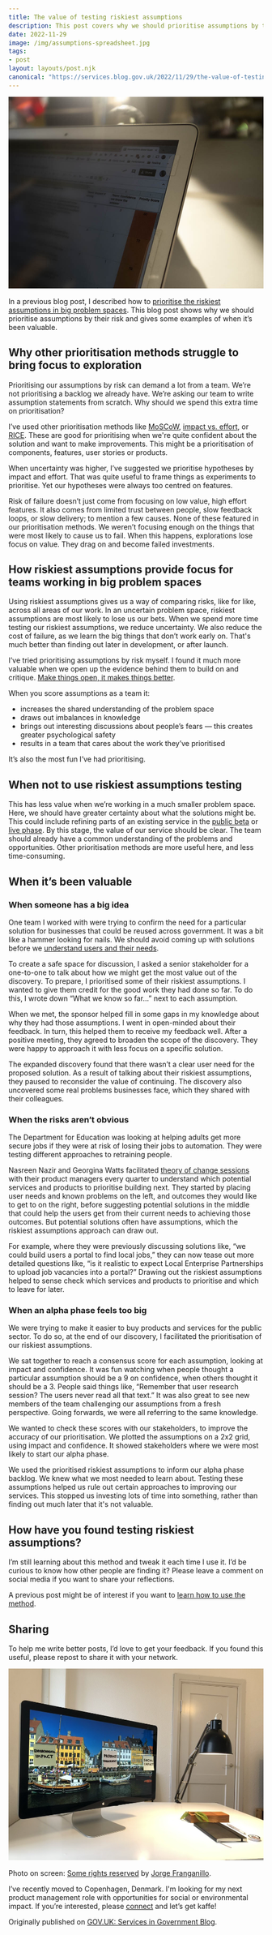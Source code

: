 ```yaml
---
title: The value of testing riskiest assumptions
description: This post covers why we should prioritise assumptions by their risk, when to do it, when not to do it and provides three examples of when it’s been valuable.
date: 2022-11-29
image: /img/assumptions-spreadsheet.jpg
tags:
- post
layout: layouts/post.njk
canonical: "https://services.blog.gov.uk/2022/11/29/the-value-of-testing-riskiest-assumptions/"
---
```


![A laptop screen on a sunny desk with an out of focus spreadsheet we used to capture everyone’s assumptions.](/img/assumptions-spreadsheet.jpg "Assumptions spreadsheet")

In a previous blog post, I described how to [prioritise the riskiest assumptions in big problem spaces](/posts/prioritise-riskiest-assumptions-in-big-problem-spaces/). This blog post shows why we should prioritise assumptions by their risk and gives some examples of when it’s been valuable.

## Why other prioritisation methods struggle to bring focus to exploration

Prioritising our assumptions by risk can demand a lot from a team. We’re not prioritising a backlog we already have. We’re asking our team to write assumption statements from scratch. Why should we spend this extra time on prioritisation?

I’ve used other prioritisation methods like [MoSCoW](https://www.productplan.com/glossary/moscow-prioritization/), [impact vs. effort](https://miro.com/templates/impact-effort-matrix/), or [RICE](https://www.productplan.com/glossary/rice-scoring-model/). These are good for prioritising when we're quite confident about the solution and want to make improvements. This might be a prioritisation of components, features, user stories or products.

When uncertainty was higher, I’ve suggested we prioritise hypotheses by impact and effort. That was quite useful to frame things as experiments to prioritise. Yet our hypotheses were always too centred on features.

Risk of failure doesn’t just come from focusing on low value, high effort features. It also comes from limited trust between people, slow feedback loops, or slow delivery; to mention a few causes. None of these featured in our prioritisation methods. We weren’t focusing enough on the things that were most likely to cause us to fail. When this happens, explorations lose focus on value. They drag on and become failed investments.

## How riskiest assumptions provide focus for teams working in big problem spaces

Using riskiest assumptions gives us a way of comparing risks, like for like, across all areas of our work. In an uncertain problem space, riskiest assumptions are most likely to lose us our bets. When we spend more time testing our riskiest assumptions, we reduce uncertainty. We also reduce the cost of failure, as we learn the big things that don’t work early on. That's much better than finding out later in development, or after launch.

I’ve tried prioritising assumptions by risk myself. I found it much more valuable when we open up the evidence behind them to build on and critique. [Make things open, it makes things better](https://www.gov.uk/guidance/government-design-principles#make-things-open-it-makes-things-better).

When you score assumptions as a team it:

- increases the shared understanding of the problem space
- draws out imbalances in knowledge
- brings out interesting discussions about people’s fears — this creates greater psychological safety
- results in a team that cares about the work they’ve prioritised

It’s also the most fun I’ve had prioritising.

## When not to use riskiest assumptions testing

This has less value when we’re working in a much smaller problem space. Here, we should have greater certainty about what the solutions might be. This could include refining parts of an existing service in the [public beta](https://www.gov.uk/service-manual/agile-delivery/how-the-beta-phase-works) or [live phase](https://www.gov.uk/service-manual/agile-delivery/how-the-live-phase-works). By this stage, the value of our service should be clear. The team should already have a common understanding of the problems and opportunities. Other prioritisation methods are more useful here, and less time-consuming.

## When it’s been valuable

### When someone has a big idea

One team I worked with were trying to confirm the need for a particular solution for businesses that could be reused across government. It was a bit like a hammer looking for nails. We should avoid coming up with solutions before we [understand users and their needs](https://www.gov.uk/service-manual/service-standard/point-1-understand-user-needs).

To create a safe space for discussion, I asked a senior stakeholder for a one-to-one to talk about how we might get the most value out of the discovery. To prepare, I prioritised some of their riskiest assumptions. I wanted to give them credit for the good work they had done so far. To do this, I wrote down “What we know so far…” next to each assumption.

When we met, the sponsor helped fill in some gaps in my knowledge about why they had those assumptions. I went in open-minded about their feedback. In turn, this helped them to receive my feedback well. After a positive meeting, they agreed to broaden the scope of the discovery. They were happy to approach it with less focus on a specific solution.

The expanded discovery found that there wasn’t a clear user need for the proposed solution. As a result of talking about their riskiest assumptions, they paused to reconsider the value of continuing. The discovery also uncovered some real problems businesses face, which they shared with their colleagues.

### When the risks aren’t obvious

The Department for Education was looking at helping adults get more secure jobs if they were at risk of losing their jobs to automation. They were testing different approaches to retraining people.

Nasreen Nazir and Georgina Watts facilitated [theory of change sessions](https://digitalpeople.blog.gov.uk/2019/10/10/product-managers-need-to-see-the-big-picture/) with their product managers every quarter to understand which potential services and products to prioritise building next. They started by placing user needs and known problems on the left, and outcomes they would like to get to on the right, before suggesting potential solutions in the middle that could help the users get from their current needs to achieving those outcomes. But potential solutions often have assumptions, which the riskiest assumptions approach can draw out.

For example, where they were previously discussing solutions like, “we could build users a portal to find local jobs,”  they can now tease out more detailed questions like, “is it realistic to expect Local Enterprise Partnerships to upload job vacancies into a portal?” Drawing out the riskiest assumptions helped to sense check which services and products to prioritise and which to leave for later.

### When an alpha phase feels too big

We were trying to make it easier to buy products and services for the public sector. To do so, at the end of our discovery, I facilitated the prioritisation of our riskiest assumptions.

We sat together to reach a consensus score for each assumption, looking at impact and confidence. It was fun watching when people thought a particular assumption should be a 9 on confidence, when others thought it should be a 3. People said things like, “Remember that user research session? The users never read all that text.” It was also great to see new members of the team challenging our assumptions from a fresh perspective. Going forwards, we were all referring to the same knowledge.

We wanted to check these scores with our stakeholders, to improve the accuracy of our prioritisation. We plotted the assumptions on a 2x2 grid, using impact and confidence. It showed stakeholders where we were most likely to start our alpha phase.

We used the prioritised riskiest assumptions to inform our alpha phase backlog. We knew what we most needed to learn about. Testing these assumptions helped us rule out certain approaches to improving our services. This stopped us investing lots of time into something, rather than finding out much later that it's not valuable.

## How have you found testing riskiest assumptions?

I’m still learning about this method and tweak it each time I use it. I’d be curious to know how other people are finding it? Please leave a comment on social media if you want to share your reflections.

A previous post might be of interest if you want to [learn how to use the method](/posts/prioritise-riskiest-assumptions-in-big-problem-spaces/).

## Sharing

To help me write better posts, I’d love to get your feedback. If you found this useful, please repost to share it with your network.

![Photo of Nyhavn, Copenhagen, with sticky notes on buildings reading, "environmental impact, product management and social impact"​](/img/copenhagen-interests.jpeg "Harry's interests in Copenhagen")

Photo on screen: [Some rights reserved](https://creativecommons.org/licenses/by/2.0/) by [Jorge Franganillo](https://www.flickr.com/photos/franganillo/).

I’ve recently moved to Copenhagen, Denmark. I'm looking for my next product management role with opportunities for social or environmental impact. If you’re interested, please [connect](https://www.linkedin.com/in/harryjvos/) and let’s get kaffe!

Originally published on [GOV.UK: Services in Government Blog](https://services.blog.gov.uk/2022/11/29/the-value-of-testing-riskiest-assumptions/).